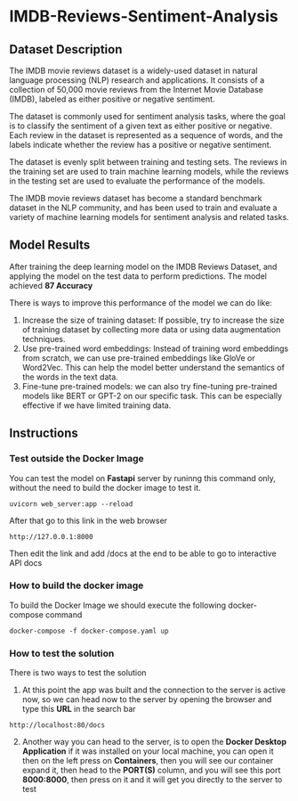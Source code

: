 # IMDB-Reviews-Sentiment-Analysis

## Dataset Description

The IMDB movie reviews dataset is a widely-used dataset in natural language processing (NLP) research and applications. It consists of a collection of 50,000 movie reviews from the Internet Movie Database (IMDB), labeled as either positive or negative sentiment.

The dataset is commonly used for sentiment analysis tasks, where the goal is to classify the sentiment of a given text as either positive or negative. Each review in the dataset is represented as a sequence of words, and the labels indicate whether the review has a positive or negative sentiment.

The dataset is evenly split between training and testing sets. The reviews in the training set are used to train machine learning models, while the reviews in the testing set are used to evaluate the performance of the models.

The IMDB movie reviews dataset has become a standard benchmark dataset in the NLP community, and has been used to train and evaluate a variety of machine learning models for sentiment analysis and related tasks.

## Model Results

After training the deep learning model on the IMDB Reviews Dataset, and applying the model on the test data to perform predictions. The model achieved **87 Accuracy**

There is ways to improve this performance of the model we can do like:

1. Increase the size of training dataset: If possible, try to increase the size of training dataset by collecting more data or using data augmentation techniques.
2. Use pre-trained word embeddings: Instead of training word embeddings from scratch, we can use pre-trained embeddings like GloVe or Word2Vec. This can help the model better understand the semantics of the words in the text data.
3. Fine-tune pre-trained models: we can also try fine-tuning pre-trained models like BERT or GPT-2 on our specific task. This can be especially effective if we have limited training data.

## Instructions

### Test outside the Docker Image

You can test the model on **Fastapi** server by runinng this command only, without the need to build the docker image to test it.

```
uvicorn web_server:app --reload
```
After that go to this link in the web browser
```
http://127.0.0.1:8000
```
Then edit the link and add /docs at the end to be able to go to interactive API docs

### How to build the docker image
To build the Docker Image we should execute the following docker-compose command
```
docker-compose -f docker-compose.yaml up
```

### How to test the solution

There is two ways to test the solution 
1. At this point the app was built and the connection to the  server is active now, so we can head now to the server by opening the browser and type this **URL** in the search bar
```
http://localhost:80/docs
```
2. Another way you can head to the server, is to open the **Docker Desktop Application** if it was installed on your local machine, you can open it then on the left press on **Containers**, then you will see our container expand it, then head to the **PORT(S)** column, and you will see this port **8000:8000**, then press on it and it will get you directly to the server to test
